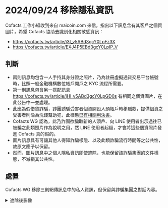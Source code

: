 # 2024/09/24 移除隱私資訊

Cofacts 工作小組收到來自 maicoin.com 來信，指出以下訊息含有其客戶之個資圖片，希望 Cofacts 協助去識別化相關敏感資訊：
- https://cofacts.tw/article/i3I_v5ABd3gcY0LpFz3X
- https://cofacts.tw/article/EXJ4P5EBd3gcY0LpIP_V

## 判斷

- 兩則訊息均包含一人手持其身分證之照片，乃為註冊虛擬通貨交易平台帳號時，比照一般金融機構數位帳戶開戶之 KYC 流程所需要。
- 第一則訊息包含另一搭配訊息 https://cofacts.tw/article/jHI_v5ABd3gcY0LpGD0s 有相同之個資圖片，在此公告中一並處理。
- 此應為假借貸詐騙，詐團誘騙受害者個資開設人頭帳戶轉移贓款，提供個資之受害者則淪為洗錢幫助犯，此樣態[已有相關判決書](https://judgment.judicial.gov.tw/FJUD/data.aspx?ty=JD&id=TCDM,113%2c%e9%87%91%e8%a8%b4%2c1847%2c20240913%2c1)。
- Cofacts WG 認為，此乃詐團欲騙取新的人頭戶、向 LINE 使用者出示過往已被騙之此類照片作為說明之用，然 LINE 使用者起疑，才會將這些個資照片發進 Cofacts 真的假的。
- 圖片訊息具有可讓其他人得知詐騙樣態、以及此類詐騙流行時間等之公共性，故原文應予以保留。
- 然而，圖片訊息中之個人隱私資訊即使遮除，也能保留該詐騙集團的文件樣態，不減損其公共性。

## 處置
Cofacts WG 移除三則網傳訊息中的私人資訊，但保留與詐騙集團之對話內容。

<details>
  <summary>遮除後影像</summary>
  
  ![20240923-i3I_v5ABd3gcY0LpFz3X](https://github.com/user-attachments/assets/ac19646a-9e71-45b9-a6e2-ee741a46ffa8)
  ![20240923-jHI_v5ABd3gcY0LpGD0s](https://github.com/user-attachments/assets/e06adb6c-3c3b-4866-ac4e-8dca65d96e27)
  ![20240923-EXJ4P5EBd3gcY0LpIP_V](https://github.com/user-attachments/assets/742c71e2-3f32-42ec-94fd-ba8c8e6f42bd)
  
</details>
